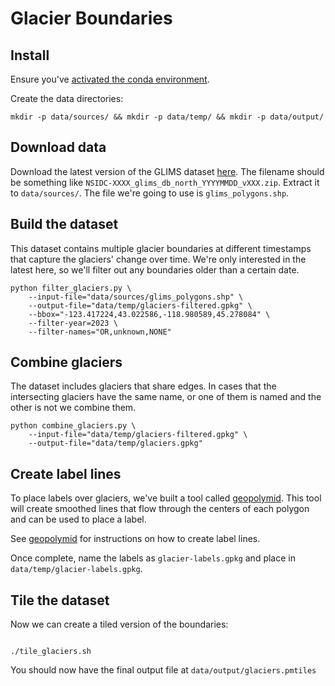 # Glacier Boundaries

## Install

Ensure you've [activated the conda environment](../../README.md#building-datasets).

Create the data directories:

```
mkdir -p data/sources/ && mkdir -p data/temp/ && mkdir -p data/output/
```

## Download data

Download the latest version of the GLIMS dataset [here](https://daacdata.apps.nsidc.org/pub/DATASETS/nsidc0272_GLIMS_v1/). The filename should be something like `NSIDC-XXXX_glims_db_north_YYYYMMDD_vXXX.zip`. Extract it to `data/sources/`. The file we're going to use is `glims_polygons.shp`.

## Build the dataset

This dataset contains multiple glacier boundaries at different timestamps that capture the glaciers' change over time. We're only interested in the latest here, so we'll filter out any boundaries older than a certain date.

```
python filter_glaciers.py \
    --input-file="data/sources/glims_polygons.shp" \
    --output-file="data/temp/glaciers-filtered.gpkg" \
    --bbox="-123.417224,43.022586,-118.980589,45.278084" \
    --filter-year=2023 \
    --filter-names="OR,unknown,NONE"
```

## Combine glaciers

The dataset includes glaciers that share edges. In cases that the intersecting glaciers have the same name, or one of them is named and the other is not we combine them.

```
python combine_glaciers.py \
    --input-file="data/temp/glaciers-filtered.gpkg" \
    --output-file="data/temp/glaciers.gpkg"
```

## Create label lines

To place labels over glaciers, we've built a tool called [geopolymid](https://github.com/rainflame/geopolymid). This tool will create smoothed lines that flow through the centers of each polygon and can be used to place a label.

See [geopolymid](https://github.com/rainflame/geopolymid) for instructions on how to create label lines.

Once complete, name the labels as `glacier-labels.gpkg` and place in `data/temp/glacier-labels.gpkg`.

## Tile the dataset

Now we can create a tiled version of the boundaries:

```

./tile_glaciers.sh

```

You should now have the final output file at `data/output/glaciers.pmtiles`
